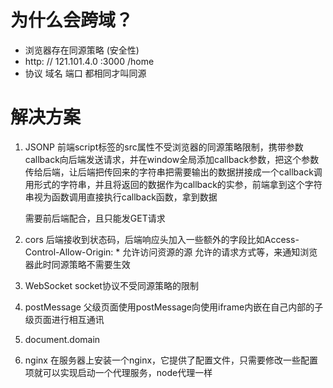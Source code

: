 # 为什么会跨域？
 - 浏览器存在同源策略 (安全性)
 - http: // 121.101.4.0  :3000  /home 
 - 协议 域名 端口 都相同才叫同源

 # 解决方案
 1. JSONP
    前端script标签的src属性不受浏览器的同源策略限制，携带参数callback向后端发送请求，并在window全局添加callback参数，把这个参数传给后端，让后端把传回来的字符串把需要输出的数据拼接成一个callback调用形式的字符串，并且将返回的数据作为callback的实参，前端拿到这个字符串视为函数调用直接执行callback函数，拿到数据

    需要前后端配合，且只能发GET请求


 2. cors
    后端接收到状态码，后端响应头加入一些额外的字段比如Access-Control-Allow-Origin: *  允许访问资源的源  允许的请求方式等，来通知浏览器此时同源策略不需要生效


 3. WebSocket
    socket协议不受同源策略的限制


 4. postMessage
    父级页面使用postMessage向使用iframe内嵌在自己内部的子级页面进行相互通讯


 5. document.domain
    

 6. nginx
    在服务器上安装一个nginx，它提供了配置文件，只需要修改一些配置项就可以实现启动一个代理服务，node代理一样